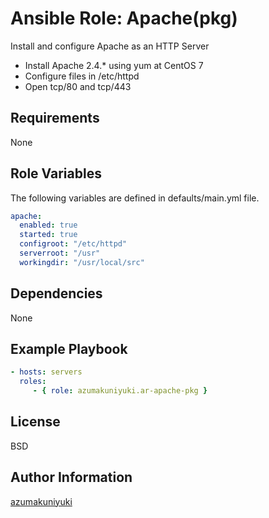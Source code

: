 Ansible Role: Apache(pkg)
================================================================================
Install and configure Apache as an HTTP Server

- Install Apache 2.4.* using yum at CentOS 7
- Configure files in /etc/httpd
- Open tcp/80 and tcp/443

Requirements
--------------------------------------------------------------------------------
None

Role Variables
--------------------------------------------------------------------------------
The following variables are defined in defaults/main.yml file.

```yaml
apache:
  enabled: true
  started: true
  configroot: "/etc/httpd"
  serverroot: "/usr"
  workingdir: "/usr/local/src"
```

Dependencies
--------------------------------------------------------------------------------
None

Example Playbook
--------------------------------------------------------------------------------
```yaml
- hosts: servers
  roles:
     - { role: azumakuniyuki.ar-apache-pkg }
```

License
--------------------------------------------------------------------------------
BSD

Author Information
--------------------------------------------------------------------------------
[azumakuniyuki](http://nyaan.jp)

